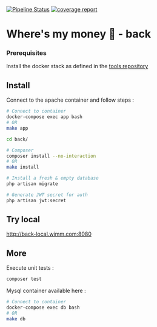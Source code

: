 [![Pipeline Status](https://gitlab.com/where-is-my-moneyy/back/badges/develop/pipeline.svg)](https://gitlab.com/where-is-my-moneyy/back/-/pipelines)
[![coverage report](https://gitlab.com/where-is-my-moneyy/back/badges/develop/coverage.svg)](https://gitlab.com/where-is-my-moneyy/back/-/pipelines)
# Where's my money 🥵 - back

### Prerequisites

Install the docker stack as defined in the [tools repository](https://gitlab.com/where-is-my-moneyy/back/-/tree/main/docker)

## Install

Connect to the apache container and follow steps :

```bash
# Connect to container
docker-compose exec app bash
# OR
make app

cd back/

# Composer
composer install --no-interaction
# OR
make install

# Install a fresh & empty database
php artisan migrate

# Generate JWT secret for auth
php artisan jwt:secret
```

## Try local

http://back-local.wimm.com:8080

## More

Execute unit tests : 

```bash
composer test
```

Mysql container available here :

```bash
# Connect to container
docker-compose exec db bash
# OR
make db
```
